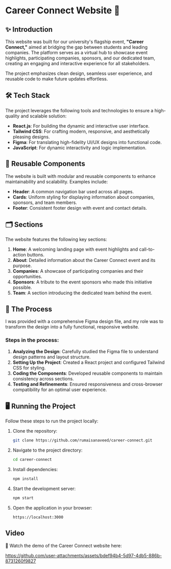 # Career Connect Website 🌟

## ✨ Introduction
This website was built for our university's flagship event, **"Career Connect,"** aimed at bridging the gap between students and leading companies. The platform serves as a virtual hub to showcase event highlights, participating companies, sponsors, and our dedicated team, creating an engaging and interactive experience for all stakeholders. 

The project emphasizes clean design, seamless user experience, and reusable code to make future updates effortless. 

## 🛠️ Tech Stack
The project leverages the following tools and technologies to ensure a high-quality and scalable solution:
- **React.js**: For building the dynamic and interactive user interface.
- **Tailwind CSS**: For crafting modern, responsive, and aesthetically pleasing designs.
- **Figma**: For translating high-fidelity UI/UX designs into functional code.
- **JavaScript**: For dynamic interactivity and logic implementation.

## 🧩 Reusable Components
The website is built with modular and reusable components to enhance maintainability and scalability. Examples include:
- **Header**: A common navigation bar used across all pages.
- **Cards**: Uniform styling for displaying information about companies, sponsors, and team members.
- **Footer**: Consistent footer design with event and contact details.

## 🗂️ Sections
The website features the following key sections:

1. **Home**: A welcoming landing page with event highlights and call-to-action buttons.
2. **About**: Detailed information about the Career Connect event and its purpose.
3. **Companies**: A showcase of participating companies and their opportunities.
4. **Sponsors**: A tribute to the event sponsors who made this initiative possible.
5. **Team**: A section introducing the dedicated team behind the event.

## 🚀 The Process
I was provided with a comprehensive Figma design file, and my role was to transform the design into a fully functional, responsive website. 

### Steps in the process:
1. **Analyzing the Design**: Carefully studied the Figma file to understand design patterns and layout structure.
2. **Setting Up the Project**: Created a React project and configured Tailwind CSS for styling.
3. **Coding the Components**: Developed reusable components to maintain consistency across sections.
4. **Testing and Refinements**: Ensured responsiveness and cross-browser compatibility for an optimal user experience.

## 🖥️ Running the Project
Follow these steps to run the project locally:

1. Clone the repository:
   ```bash
   git clone https://github.com/rumaisanaveed/career-connect.git
   ```
2. Navigate to the project directory:
   ```bash
   cd career-connect
   ```
3. Install dependencies:
   ```bash
   npm install
   ```
4. Start the development server:
   ```bash
   npm start
   ```
5. Open the application in your browser:
   ```bash
   https://localhost:3000
   ```

## Video
🎥 Watch the demo of the Career Connect website here: 

https://github.com/user-attachments/assets/bdef94b4-5d97-4db5-886b-8731260f9827
